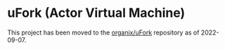 # uFork (Actor Virtual Machine)

This project has been moved
to the [organix/uFork](https://github.com/organix/uFork) repository
as of 2022-09-07.
